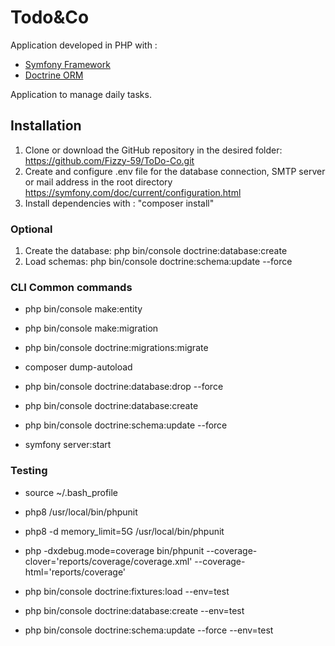 # Todo&Co

Application developed in PHP with :
- [Symfony Framework](https://symfony.com/)
- [Doctrine ORM](https://www.doctrine-project.org/)

Application to manage daily tasks.

## Installation

1. Clone or download the GitHub repository in the desired folder: https://github.com/Fizzy-59/ToDo-Co.git
2. Create and configure .env file for the database connection, SMTP server or mail address in the root directory
   https://symfony.com/doc/current/configuration.html
3. Install dependencies with : "composer install"

### Optional
1. Create the database: php bin/console doctrine:database:create
2. Load schemas: php bin/console doctrine:schema:update --force

### CLI Common commands

- php bin/console make:entity
- php bin/console make:migration
- php bin/console doctrine:migrations:migrate

- composer dump-autoload

- php bin/console doctrine:database:drop --force
- php bin/console doctrine:database:create
- php bin/console doctrine:schema:update --force

- symfony server:start

### Testing
 - source ~/.bash_profile
 - php8 /usr/local/bin/phpunit
 - php8 -d memory_limit=5G /usr/local/bin/phpunit
 - php -dxdebug.mode=coverage bin/phpunit --coverage-clover='reports/coverage/coverage.xml' --coverage-html='reports/coverage'

 - php bin/console doctrine:fixtures:load --env=test
 - php bin/console doctrine:database:create --env=test
 - php bin/console doctrine:schema:update --force --env=test